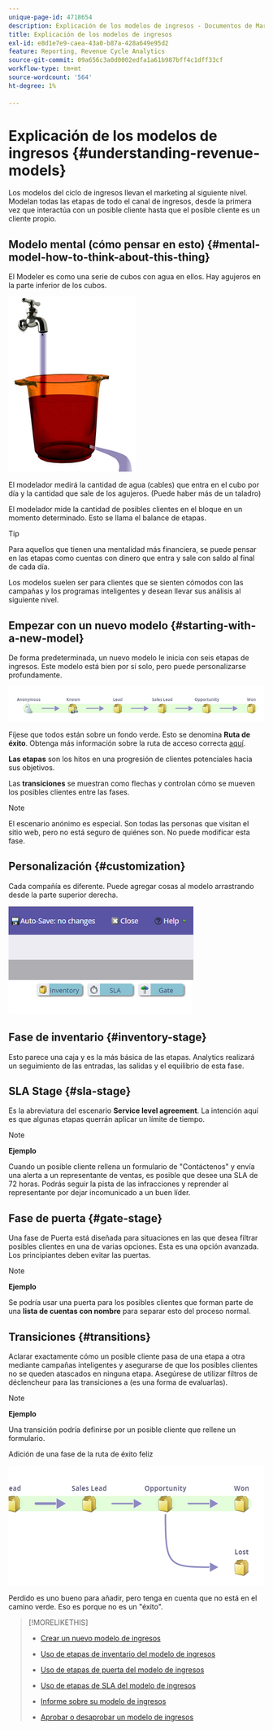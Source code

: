 ```yaml
---
unique-page-id: 4718654
description: Explicación de los modelos de ingresos - Documentos de Marketo - Documentación del producto
title: Explicación de los modelos de ingresos
exl-id: e8d1e7e9-caea-43a0-b87a-428a649e95d2
feature: Reporting, Revenue Cycle Analytics
source-git-commit: 09a656c3a0d0002edfa1a61b987bff4c1dff33cf
workflow-type: tm+mt
source-wordcount: '564'
ht-degree: 1%

---
```


# Explicación de los modelos de ingresos {#understanding-revenue-models}

Los modelos del ciclo de ingresos llevan el marketing al siguiente nivel. Modelan todas las etapas de todo el canal de ingresos, desde la primera vez que interactúa con un posible cliente hasta que el posible cliente es un cliente propio.

## Modelo mental (cómo pensar en esto) {#mental-model-how-to-think-about-this-thing}

El Modeler es como una serie de cubos con agua en ellos. Hay agujeros en la parte inferior de los cubos.

![](assets/image2015-6-12-10-3a14-3a4.png)

El modelador medirá la cantidad de agua (cables) que entra en el cubo por día y la cantidad que sale de los agujeros. (Puede haber más de un taladro)

El modelador mide la cantidad de posibles clientes en el bloque en un momento determinado. Esto se llama el balance de etapas.

>[!TIP]
>
>Para aquellos que tienen una mentalidad más financiera, se puede pensar en las etapas como cuentas con dinero que entra y sale con saldo al final de cada día.

Los modelos suelen ser para clientes que se sienten cómodos con las campañas y los programas inteligentes y desean llevar sus análisis al siguiente nivel.

## Empezar con un nuevo modelo {#starting-with-a-new-model}

De forma predeterminada, un nuevo modelo le inicia con seis etapas de ingresos. Este modelo está bien por sí solo, pero puede personalizarse profundamente.

![](assets/image2015-6-12-9-3a43-3a11.png)

Fíjese que todos están sobre un fondo verde. Esto se denomina **Ruta de éxito**. Obtenga más información sobre la ruta de acceso correcta [aquí](/help/marketo/product-docs/reporting/revenue-cycle-analytics/revenue-cycle-models/understanding-revenue-model-success-path.md).

**Las etapas** son los hitos en una progresión de clientes potenciales hacia sus objetivos.

Las **transiciones** se muestran como flechas y controlan cómo se mueven los posibles clientes entre las fases.

>[!NOTE]
>
>El escenario anónimo es especial. Son todas las personas que visitan el sitio web, pero no está seguro de quiénes son. No puede modificar esta fase.

## Personalización {#customization}

Cada compañía es diferente. Puede agregar cosas al modelo arrastrando desde la parte superior derecha.

![](assets/image2015-6-12-9-3a45-3a36.png)

## Fase de inventario {#inventory-stage}

Esto parece una caja y es la más básica de las etapas. Analytics realizará un seguimiento de las entradas, las salidas y el equilibrio de esta fase.

## SLA Stage {#sla-stage}

Es la abreviatura del escenario **Service level agreement**. La intención aquí es que algunas etapas querrán aplicar un límite de tiempo.

>[!NOTE]
>
>**Ejemplo**
>
>Cuando un posible cliente rellena un formulario de &quot;Contáctenos&quot; y envía una alerta a un representante de ventas, es posible que desee una SLA de 72 horas. Podrás seguir la pista de las infracciones y reprender al representante por dejar incomunicado a un buen líder.

## Fase de puerta {#gate-stage}

Una fase de Puerta está diseñada para situaciones en las que desea filtrar posibles clientes en una de varias opciones. Esta es una opción avanzada. Los principiantes deben evitar las puertas.

>[!NOTE]
>
>**Ejemplo**
>
>Se podría usar una puerta para los posibles clientes que forman parte de una **lista de cuentas con nombre** para separar esto del proceso normal.

## Transiciones {#transitions}

Aclarar exactamente cómo un posible cliente pasa de una etapa a otra mediante campañas inteligentes y asegurarse de que los posibles clientes no se queden atascados en ninguna etapa. Asegúrese de utilizar filtros de déclencheur para las transiciones a (es una forma de evaluarlas).

>[!NOTE]
>
>**Ejemplo**
>
>Una transición podría definirse por un posible cliente que rellene un formulario.

Adición de una fase de la ruta de éxito feliz

![](assets/image2015-6-12-10-3a10-3a26.png)

Perdido es uno bueno para añadir, pero tenga en cuenta que no está en el camino verde. Eso es porque no es un &quot;éxito&quot;.

>[!MORELIKETHIS]
>
>* [Crear un nuevo modelo de ingresos](/help/marketo/product-docs/reporting/revenue-cycle-analytics/revenue-cycle-models/create-a-new-revenue-model.md)
>
>* [Uso de etapas de inventario del modelo de ingresos](/help/marketo/product-docs/reporting/revenue-cycle-analytics/revenue-cycle-models/using-revenue-model-inventory-stages.md)
>
>* [Uso de etapas de puerta del modelo de ingresos](/help/marketo/product-docs/reporting/revenue-cycle-analytics/revenue-cycle-models/using-revenue-model-gate-stages.md)
>
>* [Uso de etapas de SLA del modelo de ingresos](/help/marketo/product-docs/reporting/revenue-cycle-analytics/revenue-cycle-models/using-revenue-model-sla-stages.md)
>
>* [Informe sobre su modelo de ingresos](/help/marketo/product-docs/reporting/revenue-cycle-analytics/revenue-cycle-models/report-on-your-revenue-model.md)
>
>* [Aprobar o desaprobar un modelo de ingresos](/help/marketo/product-docs/reporting/revenue-cycle-analytics/revenue-cycle-models/approve-unapprove-a-revenue-model.md)
